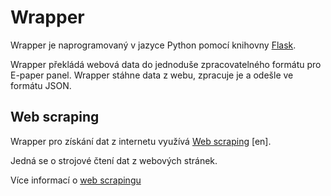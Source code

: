 # Wrapper

Wrapper je naprogramovaný v jazyce Python pomocí knihovny [Flask](https://flask.palletsprojects.com).

Wrapper překládá webová data do jednoduše zpracovatelného formátu pro E-paper panel.
Wrapper stáhne data z webu, zpracuje je a odešle ve formátu JSON.

## Web scraping

Wrapper pro získání dat z internetu využívá [Web scraping](https://en.wikipedia.org/wiki/Web_scraping) [en].

Jedná se o strojové čtení dat z webových stránek. 

Více informací o [web scrapingu](https://naucse.python.cz/2020/pydata-ostrava-jaro/pydata/webscraping/)